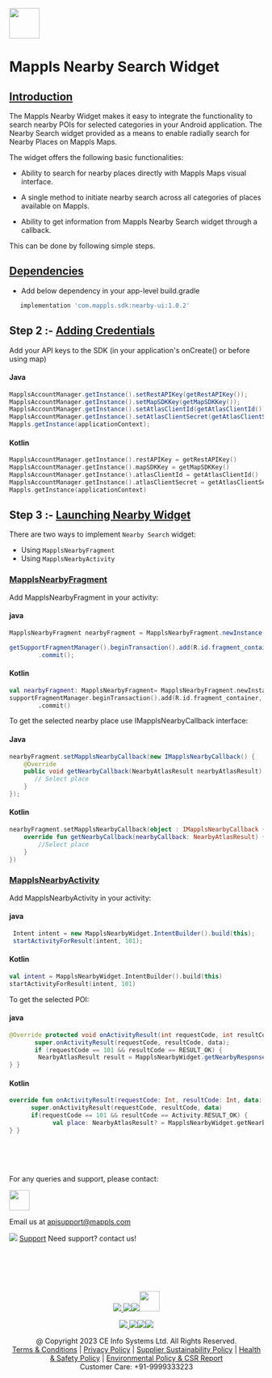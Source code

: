 [<img src="https://about.mappls.com/images/mappls-b-logo.svg" height="60"/> </p>](https://www.mapmyindia.com/api)
# Mappls Nearby Search Widget

## [Introduction]()

The Mappls Nearby Widget makes it easy to integrate the functionality to search nearby POIs for selected categories in your Android application. The Nearby Search widget provided as a means to enable radially search for Nearby Places on Mappls Maps.

The widget offers the following basic functionalities:

- Ability to search for nearby places directly with Mappls Maps visual interface.

- A single method to initiate nearby search across all categories of places available on Mappls.

- Ability to get information from Mappls Nearby Search widget through a callback.

This can be done by following simple steps.

	
## [Dependencies]()

- Add below dependency in your app-level build.gradle	
~~~groovy	
   implementation 'com.mappls.sdk:nearby-ui:1.0.2'
~~~

## Step 2 :-  [Adding Credentials]()

Add your API keys to the SDK (in your application's onCreate() or before using map)

#### Java	
```java	
MapplsAccountManager.getInstance().setRestAPIKey(getRestAPIKey());  	
MapplsAccountManager.getInstance().setMapSDKKey(getMapSDKKey());  		
MapplsAccountManager.getInstance().setAtlasClientId(getAtlasClientId());  	
MapplsAccountManager.getInstance().setAtlasClientSecret(getAtlasClientSecret());  	
Mappls.getInstance(applicationContext);
```
#### Kotlin	
```kotlin	
MapplsAccountManager.getInstance().restAPIKey = getRestAPIKey()  	
MapplsAccountManager.getInstance().mapSDKKey = getMapSDKKey()  		
MapplsAccountManager.getInstance().atlasClientId = getAtlasClientId()  	
MapplsAccountManager.getInstance().atlasClientSecret = getAtlasClientSecret()	
Mappls.getInstance(applicationContext)
```

  
## Step 3 :-  [Launching Nearby Widget]()

There are two ways to implement  `Nearby Search`  widget:

-   Using `MapplsNearbyFragment`
-   Using  `MapplsNearbyActivity`

### [MapplsNearbyFragment]()
Add MapplsNearbyFragment in your activity:

#### java
~~~java
MapplsNearbyFragment nearbyFragment = MapplsNearbyFragment.newInstance();

getSupportFragmentManager().beginTransaction().add(R.id.fragment_container, nearbyFragment, MapplsNearbyFragment.class.getSimpleName())  
        .commit();  
~~~

#### Kotlin
~~~kotlin
val nearbyFragment: MapplsNearbyFragment= MapplsNearbyFragment.newInstance()
supportFragmentManager.beginTransaction().add(R.id.fragment_container, nearbyFragment, MapplsNearbyFragment::class.java.simpleName)  
        .commit()
~~~

To get the selected nearby place use IMapplsNearbyCallback interface:
#### Java
~~~java
nearbyFragment.setMapplsNearbyCallback(new IMapplsNearbyCallback() {  
    @Override  
    public void getNearbyCallback(NearbyAtlasResult nearbyAtlasResult) {  
       // Select place
    }    
});
~~~
#### Kotlin
~~~kotlin
nearbyFragment.setMapplsNearbyCallback(object : IMapplsNearbyCallback {  
    override fun getNearbyCallback(nearbyCallback: NearbyAtlasResult) {  
        //Select place  
    }  
})
~~~

### [MapplsNearbyActivity]()
Add MapplsNearbyActivity in your activity:  
####  java  
~~~java  
 Intent intent = new MapplsNearbyWidget.IntentBuilder().build(this);   
 startActivityForResult(intent, 101);  
~~~  
  
####  Kotlin  
  
~~~kotlin  
val intent = MapplsNearbyWidget.IntentBuilder().build(this)   
startActivityForResult(intent, 101)  
~~~  
  
To get the selected POI:  
####  java  
  
~~~java  
@Override protected void onActivityResult(int requestCode, int resultCode, @Nullable Intent data) {    
       super.onActivityResult(requestCode, resultCode, data);    
       if (requestCode == 101 && resultCode == RESULT_OK) {    
        NearbyAtlasResult result = MapplsNearbyWidget.getNearbyResponse(data);    
} }  
~~~  
  
####  Kotlin  
  
~~~kotlin  
override fun onActivityResult(requestCode: Int, resultCode: Int, data: Intent?) {    
      super.onActivityResult(requestCode, resultCode, data)    
      if(requestCode == 101 && resultCode == Activity.RESULT_OK) {    
            val place: NearbyAtlasResult? = MapplsNearbyWidget.getNearbyResponse(data!!)              
} }  
~~~  
<br><br><br>

For any queries and support, please contact: 

[<img src="https://about.mappls.com/images/mappls-logo.svg" height="40"/> </p>](https://about.mappls.com/api/)
Email us at [apisupport@mappls.com](mailto:apisupport@mappls.com)


![](https://www.mapmyindia.com/api/img/icons/support.png)
[Support](https://about.mappls.com/contact/)
Need support? contact us!

<br></br>
<br></br>

[<p align="center"> <img src="https://www.mapmyindia.com/api/img/icons/stack-overflow.png"/> ](https://stackoverflow.com/questions/tagged/mappls-api)[![](https://www.mapmyindia.com/api/img/icons/blog.png)](https://about.mappls.com/blog/)[![](https://www.mapmyindia.com/api/img/icons/gethub.png)](https://github.com/Mappls-api)[<img src="https://mmi-api-team.s3.ap-south-1.amazonaws.com/API-Team/npm-logo.one-third%5B1%5D.png" height="40"/> </p>](https://www.npmjs.com/org/mapmyindia) 



[<p align="center"> <img src="https://www.mapmyindia.com/june-newsletter/icon4.png"/> ](https://www.facebook.com/Mapplsofficial)[![](https://www.mapmyindia.com/june-newsletter/icon2.png)](https://twitter.com/mappls)[![](https://www.mapmyindia.com/newsletter/2017/aug/llinkedin.png)](https://www.linkedin.com/company/mappls/)[![](https://www.mapmyindia.com/june-newsletter/icon3.png)](https://www.youtube.com/channel/UCAWvWsh-dZLLeUU7_J9HiOA)




<div align="center">@ Copyright 2023 CE Info Systems Ltd. All Rights Reserved.</div>

<div align="center"> <a href="https://about.mappls.com/api/terms-&-conditions">Terms & Conditions</a> | <a href="https://about.mappls.com/about/privacy-policy">Privacy Policy</a> | <a href="https://about.mappls.com/pdf/mapmyIndia-sustainability-policy-healt-labour-rules-supplir-sustainability.pdf">Supplier Sustainability Policy</a> | <a href="https://about.mappls.com/pdf/Health-Safety-Management.pdf">Health & Safety Policy</a> | <a href="https://about.mappls.com/pdf/Environment-Sustainability-Policy-CSR-Report.pdf">Environmental Policy & CSR Report</a>

<div align="center">Customer Care: +91-9999333223</div>
